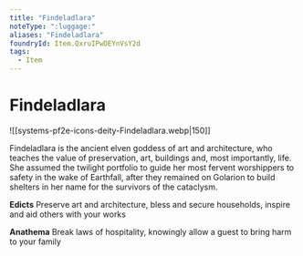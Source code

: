 ```yaml
---
title: "Findeladlara"
noteType: ":luggage:"
aliases: "Findeladlara"
foundryId: Item.QxruIPwDEYnVsY2d
tags:
  - Item
---
```


# Findeladlara
![[systems-pf2e-icons-deity-Findeladlara.webp|150]]

Findeladlara is the ancient elven goddess of art and architecture, who teaches the value of preservation, art, buildings and, most importantly, life. She assumed the twilight portfolio to guide her most fervent worshippers to safety in the wake of Earthfall, after they remained on Golarion to build shelters in her name for the survivors of the cataclysm.

**Edicts** Preserve art and architecture, bless and secure households, inspire and aid others with your works

**Anathema** Break laws of hospitality, knowingly allow a guest to bring harm to your family
